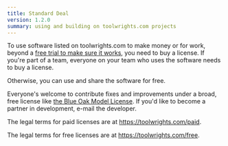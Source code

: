 ```yaml
---
title: Standard Deal
version: 1.2.0
summary: using and building on toolwrights.com projects
---
```


To use software listed on toolwrights.com to make money or for work, beyond a [free trial to make sure it works](https://toolwrights.com/free#free-trials), you need to buy a license.  If you're part of a team, everyone on your team who uses the software needs to buy a license.

Otherwise, you can use and share the software for free.

Everyone's welcome to contribute fixes and improvements under a broad, free license like [the Blue Oak Model License](https://blueoakcouncil.org/license/1.0.0).  If you'd like to become a partner in development, e-mail the developer.

The legal terms for paid licenses are at <https://toolwrights.com/paid>.

The legal terms for free licenses are at <https://toolwrights.com/free>.
